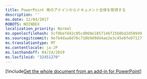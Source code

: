 ```yaml
---
title: PowerPoint 用のアドインからドキュメント全体を取得する
description: ''
ms.date: 12/04/2017
ROBOTS: NOINDEX
localization_priority: Normal
ms.openlocfilehash: 5cf0befd42c05cd060e1857146f2560bd2d58949
ms.sourcegitcommit: 9e7b4daa8d76c710b9d9dd4ae2e3c45e8fe07127
ms.translationtype: MT
ms.contentlocale: ja-JP
ms.lasthandoff: 04/24/2019
ms.locfileid: "32451270"
---
```

[!include[Get the whole document from an add-in for PowerPoint](../includes/file-get-the-whole-document-from-an-add-in-for-powerpoint-or-word.md)]
